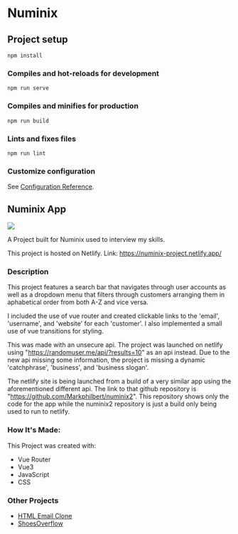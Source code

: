 # Numinix

## Project setup
```
npm install
```

### Compiles and hot-reloads for development
```
npm run serve
```

### Compiles and minifies for production
```
npm run build
```

### Lints and fixes files
```
npm run lint
```

### Customize configuration
See [Configuration Reference](https://cli.vuejs.org/config/).

<h2>Numinix App</h2>

<img src="https://user-images.githubusercontent.com/84154978/139332270-eda80cef-d64f-4a0d-b0e9-b6a39f4cc91e.gif" >

A Project built for Numinix used to interview my skills.

This project is hosted on Netlify.
Link: https://numinix-project.netlify.app/

<h3>Description</h3>

This project features a search bar that navigates through user accounts as well as a dropdown menu that filters through customers arranging them in aphabetical order from both A-Z and vice versa.

I included the use of vue router and created clickable links to the 'email', 'username', and 'website' for each 'customer'. I also implemented a small use of vue transitions for styling.

This was made with an unsecure api. The project was launched on netlify using "https://randomuser.me/api/?results=10" as an api instead. Due to the new api missing some information, the project is missing a dynamic 'catchphrase', 'business', and 'business slogan'.

The netlify site is being launched from a build of a very similar app using the aforementioned different api. The link to that github repository is "https://github.com/Markphilbert/numinix2". This repository shows only the code for the app while the numinix2 repository is just a build only being used to run to netlify.

<h3>How It's Made:</h3>

This Project was created with: 
<ul>
<li>Vue Router</li>
<li>Vue3</li>
<li>JavaScript</li>
<li>CSS</li>
</ul>

<h3>Other Projects</h3>
<ul>
<li><a href="https://github.com/Markphilbert/threeJS_Portfolio">HTML Email Clone</a></li>
<li><a href="https://github.com/Markphilbert/ShoesOverflow">ShoesOverflow</a></li>
</ul>
